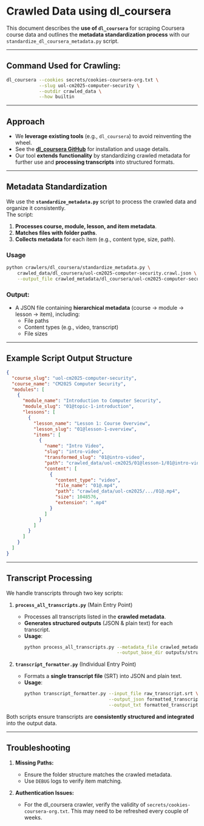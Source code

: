 # **Crawled Data using dl_coursera**

This document describes the **use of `dl_coursera`** for scraping Coursera course data and outlines the **metadata standardization process** with our `standardize_dl_coursera_metadata.py` script.

---

## **Command Used for Crawling:**

```bash
dl_coursera --cookies secrets/cookies-coursera-org.txt \
            --slug uol-cm2025-computer-security \
            --outdir crawled_data \
            --how builtin
```

---

## **Approach**

- We **leverage existing tools** (e.g., `dl_coursera`) to avoid reinventing the wheel.  
- See the **[dl_coursera GitHub](https://github.com/FLZ101/dl_coursera?tab=readme-ov-file)** for installation and usage details.  
- Our tool **extends functionality** by standardizing crawled metadata for further use and **processing transcripts** into structured formats.

---

## **Metadata Standardization**

We use the **`standardize_metadata.py`** script to process the crawled data and organize it consistently.  
The script:
1. **Processes course, module, lesson, and item metadata**.
2. **Matches files with folder paths**.
3. **Collects metadata** for each item (e.g., content type, size, path).

### **Usage**

```bash
python crawlers/dl_coursera/standardize_metadata.py \
    crawled_data/dl_coursera/uol-cm2025-computer-security.crawl.json \
    --output_file crawled_metadata/dl_coursera/uol-cm2025-computer-security.json
```

###  **Output:**  
   - A JSON file containing **hierarchical metadata** (course → module → lesson → item), including:
     - File paths
     - Content types (e.g., video, transcript)
     - File sizes

---

## **Example Script Output Structure**

```json
{
  "course_slug": "uol-cm2025-computer-security",
  "course_name": "CM2025 Computer Security",
  "modules": [
    {
      "module_name": "Introduction to Computer Security",
      "module_slug": "01@topic-1-introduction",
      "lessons": [
        {
          "lesson_name": "Lesson 1: Course Overview",
          "lesson_slug": "01@lesson-1-overview",
          "items": [
            {
              "name": "Intro Video",
              "slug": "intro-video",
              "transformed_slug": "01@intro-video",
              "path": "crawled_data/uol-cm2025/01@lesson-1/01@intro-video",
              "content": [
                {
                  "content_type": "video",
                  "file_name": "01@.mp4",
                  "path": "crawled_data/uol-cm2025/.../01@.mp4",
                  "size": 1048576,
                  "extension": ".mp4"
                }
              ]
            }
          ]
        }
      ]
    }
  ]
}
```

---

## **Transcript Processing**

We handle transcripts through two key scripts:

1. **`process_all_transcripts.py`** (Main Entry Point)  
   - Processes all transcripts listed in the **crawled metadata**.
   - **Generates structured outputs** (JSON & plain text) for each transcript.
   - **Usage**:
     ```bash
     python process_all_transcripts.py --metadata_file crawled_metadata/dl_coursera/uol-cm2025-computer-security.json \
                                       --output_base_dir outputs/structured_transcripts/dl_coursera
     ```

2. **`transcript_formatter.py`** (Individual Entry Point)  
   - Formats a **single transcript file** (SRT) into JSON and plain text.
   - **Usage**:
     ```bash
     python transcript_formatter.py --input_file raw_transcript.srt \
                                    --output_json formatted_transcript.json \
                                    --output_txt formatted_transcript.txt
     ```

Both scripts ensure transcripts are **consistently structured and integrated** into the output data.


---

## **Troubleshooting**

1. **Missing Paths:**  
   - Ensure the folder structure matches the crawled metadata.
   - Use `DEBUG` logs to verify item matching.

2. **Authentication Issues:**  
   - For the dl_coursera crawler, verify the validity of `secrets/cookies-coursera-org.txt`. This may need to be refreshed every couple of weeks.
